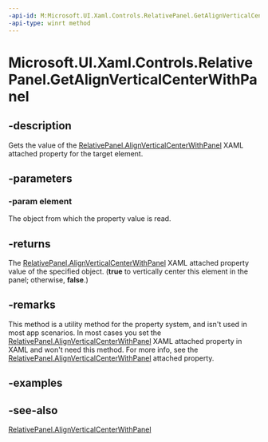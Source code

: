 ```yaml
---
-api-id: M:Microsoft.UI.Xaml.Controls.RelativePanel.GetAlignVerticalCenterWithPanel(Microsoft.UI.Xaml.UIElement)
-api-type: winrt method
---
```


<!-- Method syntax
public bool GetAlignVerticalCenterWithPanel(Windows.UI.Xaml.UIElement element)
-->

# Microsoft.UI.Xaml.Controls.RelativePanel.GetAlignVerticalCenterWithPanel

## -description
Gets the value of the [RelativePanel.AlignVerticalCenterWithPanel](/uwp/api/microsoft.ui.xaml.controls.relativepanel#xaml-attached-properties) XAML attached property for the target element.

## -parameters
### -param element
The object from which the property value is read.

## -returns
The [RelativePanel.AlignVerticalCenterWithPanel](/uwp/api/microsoft.ui.xaml.controls.relativepanel#xaml-attached-properties) XAML attached property value of the specified object. (**true** to vertically center this element in the panel; otherwise, **false**.)

## -remarks
This method is a utility method for the property system, and isn't used in most app scenarios. In most cases you set the [RelativePanel.AlignVerticalCenterWithPanel](/uwp/api/microsoft.ui.xaml.controls.relativepanel#xaml-attached-properties) XAML attached property in XAML and won't need this method. For more info, see the [RelativePanel.AlignVerticalCenterWithPanel](/uwp/api/microsoft.ui.xaml.controls.relativepanel#xaml-attached-properties) attached property.

## -examples

## -see-also
[RelativePanel.AlignVerticalCenterWithPanel](/uwp/api/microsoft.ui.xaml.controls.relativepanel#xaml-attached-properties)
